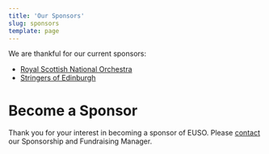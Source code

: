 ```yaml
---
title: 'Our Sponsors'
slug: sponsors
template: page
---
```


We are thankful for our current sponsors:

- [Royal Scottish National Orchestra](https://www.rsno.org.uk/about/)
- [Stringers of Edinburgh](http://www.stringersmusic.com/)


# Become a Sponsor

Thank you for your interest in becoming a sponsor of EUSO.
Please [contact](/contact/) our Sponsorship and Fundraising Manager.